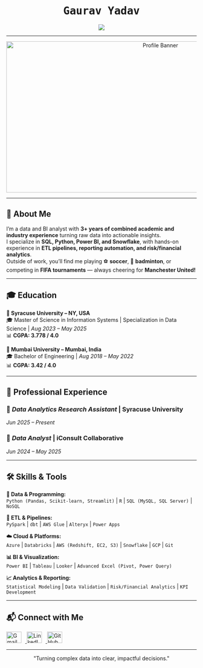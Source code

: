 <h1 align="center" style="font-family: 'Fira Code', monospace;"><b>Gaurav Yadav</b></h1>

<p align="center">
  <img src="https://readme-typing-svg.herokuapp.com?font=Fira+Code&weight=600&size=22&duration=3000&pause=500&color=FF6347&center=true&vCenter=true&width=950&height=60&lines=Hi+I'm+Gaurav+Yadav!;Data+Storyteller+📊+%7C+Problem+Solver+🔍;SQL+•+Python+•+Power+BI+•+Excel;Automating+Reporting+%7C+Streamlining+Workflows;Helping+Businesses+Win+with+Data+🚀" />
</p>

---

<p align="center">
<img src="https://media.giphy.com/media/QpVUMRUJGokfqXyfa1/giphy.gif" width="800" height="400" alt="Profile Banner">
</p>

---

## 👋 About Me  

I’m a data and BI analyst with **3+ years of combined academic and industry experience** turning raw data into actionable insights.  
I specialize in **SQL, Python, Power BI, and Snowflake**, with hands-on experience in **ETL pipelines, reporting automation, and risk/financial analytics**.  
Outside of work, you’ll find me playing ⚽ **soccer**, 🏸 **badminton**, or competing in **FIFA tournaments** — always cheering for **Manchester United!**  

---

## 🎓 Education  

**📍 Syracuse University – NY, USA**  
🎓 Master of Science in Information Systems | Specialization in Data Science | *Aug 2023 – May 2025*  
📊 **CGPA: 3.778 / 4.0**  

**📍 Mumbai University – Mumbai, India**  
🎓 Bachelor of Engineering | *Aug 2018 – May 2022*  
📊 **CGPA: 3.42 / 4.0**  

---

## 💼 Professional Experience  

### 🏢 *Data Analytics Research Assistant* | Syracuse University  
*Jun 2025 – Present*  

### 🏢 *Data Analyst* | iConsult Collaborative  
*Jun 2024 – May 2025*  

---

## 🛠️ Skills & Tools  

**🧮 Data & Programming:**  
`Python (Pandas, Scikit-learn, Streamlit)` | `R` | `SQL (MySQL, SQL Server)` | `NoSQL`  

**🔄 ETL & Pipelines:**  
`PySpark` | `dbt` | `AWS Glue` | `Alteryx` | `Power Apps`  

**☁️ Cloud & Platforms:**  
`Azure` | `Databricks` | `AWS (Redshift, EC2, S3)` | `Snowflake` | `GCP` | `Git`  

**📊 BI & Visualization:**  
`Power BI` | `Tableau` | `Looker` | `Advanced Excel (Pivot, Power Query)`  

**📈 Analytics & Reporting:**  
`Statistical Modeling` | `Data Validation` | `Risk/Financial Analytics` | `KPI Development`  


---

## 📬 Connect with Me  

<p align="left">
  <a href="mailto:yadavgaurav490@gmail.com" target="_blank">
    <img src="https://img.icons8.com/color/48/000000/gmail-new.png" alt="Gmail" height="30" width="40" style="margin-right:10px;" />
  </a>
  <a href="https://www.linkedin.com/in/gaurav-yadavv" target="_blank">
    <img src="https://raw.githubusercontent.com/rahuldkjain/github-profile-readme-generator/master/src/images/icons/Social/linked-in-alt.svg" alt="LinkedIn" height="30" width="40" style="margin-right:10px;" />
  </a>
  <a href="https://github.com/gauravyadav-git" target="_blank">
    <img src="https://raw.githubusercontent.com/rahuldkjain/github-profile-readme-generator/master/src/images/icons/Social/github.svg" alt="GitHub" height="30" width="40" style="margin-right:10px;" />
  </a>
</p>

---

<p align="center"> 
"Turning complex data into clear, impactful decisions."  
</p>

